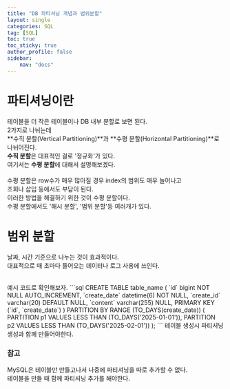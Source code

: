 ```yaml
---
title: "DB 파티셔닝 개념과 범위분할"
layout: single
categories: SQL
tag: [SQL]
toc: true
toc_sticky: true
author_profile: false
sidebar:
    nav: "docs"
---
```

# 파티셔닝이란
테이블을 더 작은 테이블이나 DB 내부 분할로 보면 된다.  
2가지로 나뉘는데  
**수직 분할(Vertical Partitioning)**과 **수평 분할(Horizontal Partitioning)**로 나뉘어진다.  
**수직 분할**은 대표적인 걸로 '정규화'가 있다.  
여기서는 **수평 분할**에 대해서 설명해보겠다.  
<br>
수평 분할은 row수가 매우 많아질 경우 index의 범위도 매우 늘어나고  
조회나 삽입 등에서도 부담이 된다.  
이러한 방법을 해결하기 위한 것이 수평 분할이다.  
수평 분할에서도 '해시 분할', '범위 분할'등 여러개가 있다.  

# 범위 분할
날짜, 시간 기준으로 나누는 것이 효과적이다.  
대표적으로 매 초마다 들어오는 데이터나 로그 사용에 쓰인다.  

<br>
예시 코드로 확인해보자.  
```sql
CREATE TABLE table_name (
  `id` bigint NOT NULL AUTO_INCREMENT,
  `create_date` datetime(6) NOT NULL,
  `create_id` varchar(20) DEFAULT NULL,
  `content` varchar(255) NULL,
  PRIMARY KEY (`id`, `create_date`)
)
PARTITION BY RANGE (TO_DAYS(create_date)) (
    PARTITION p1 VALUES LESS THAN (TO_DAYS('2025-01-01')),
    PARTITION p2 VALUES LESS THAN (TO_DAYS('2025-02-01'))
);
```
테이블 생성시 파티셔닝 생성과 함께 만들어야한다.  

### 참고
MySQL은 테이블만 만들고나서 나중에 파티셔닝을 따로 추가할 수 없다.  
테이블을 만들 때 함께 파티셔닝 추가를 해야한다.  

